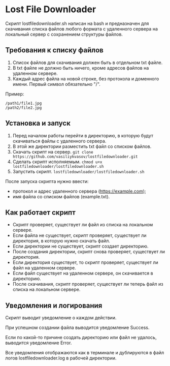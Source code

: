 # Lost File Downloader
Скрипт lostfiledownloader.sh написан на bash и предназначен для скачивания списка файлов любого формата с удаленного сервера на локальный сервер с сохранением структуры файлов.

## Требования к списку файлов
1. Список файлов для скачивания должен быть в отдельном txt файле.
2. В txt файле не должно быть ничего, кроме адресов файлов на удаленном сервере.
3. Каждый адрес файла на новой строке, без протокола и доменного имени. Первый символ обязательно "/".

Пример:
```
/path1/file1.jpg
/path2/file2.jpg
```

## Установка и запуск
1. Перед началом работы перейти в директорию, в которую будут скачиваться файлы с удаленного сервера.
2. В этой же директории разместить txt файл со списком файлов.
3. Скачать скрипт на сервер.
`git clone https://github.com/vasiliykvasov/lostfiledownloader.git`
4. Сделать скрипт исполняемым.
`chmod u+x lostfiledownloader/lostfiledownloader.sh`
5. Запустить скрипт.
`lostfiledownloader/lostfiledownloader.sh`

После запуска скрипта нужно ввести:
- протокол и адрес удаленного сервера (https://example.com);
- имя файла со списком файлов (example.txt).
    
## Как работает скрипт
- Скрипт проверяет, существует ли файл из списка на локальном сервере.
- Если файла не существует, скрипт проверяет, существует ли директория, в которую нужно скачать файл.
- Если директории не существует, скрипт создает директорию.
- После создания директории, скрипт снова проверяет, существует ли директория.
- Если директория существует, то скрипт проверяет, существует ли файл на удаленном сервере.
- Если файл существует на удаленном сервере, он скачивается в директорию.
- После скачивания, скрипт проверяет, существует ли теперь файл из списка на локальном сервере.

## Уведомления и логирования
Скрипт выводит уведомление о каждом действии.

При успешном создании файла выводится уведомление Success.

Если по какой-то причине создать директорию или файл не удалось, выводится уведомление Error.

Все уведомления отображаются как в терминале и дублируются в файл логов lostfiledownloader.log в рабочей директории.
